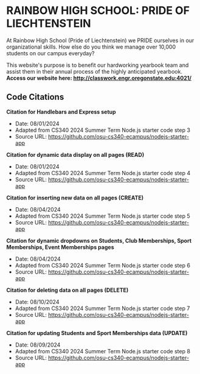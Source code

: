 # RAINBOW HIGH SCHOOL: PRIDE OF LIECHTENSTEIN 

At Rainbow High School (Pride of Liechtenstein) we PRIDE ourselves in our organizational skills.
How else do you think we manage over 10,000 students on our campus everyday?

This website's purpose is to benefit our hardworking yearbook team and assist them in their annual process of the highly anticipated yearbook.
**Access our website here: http://classwork.engr.oregonstate.edu:4021/**

## Code Citations
**Citation for Handlebars and Express setup**
- Date: 08/01/2024
- Adapted from CS340 2024 Summer Term Node.js starter code step 3
- Source URL: https://github.com/osu-cs340-ecampus/nodejs-starter-app

**Citation for dynamic data display on all pages (READ)**
- Date: 08/01/2024
- Adapted from CS340 2024 Summer Term Node.js starter code step 4
- Source URL: https://github.com/osu-cs340-ecampus/nodejs-starter-app

**Citation for inserting new data on all pages (CREATE)**
- Date: 08/04/2024
- Adapted from CS340 2024 Summer Term Node.js starter code step 5
- Source URL: https://github.com/osu-cs340-ecampus/nodejs-starter-app

**Citation for dynamic dropdowns on Students, Club Memberships, Sport Memberships, Event Memberships pages**
- Date: 08/04/2024
- Adapted from CS340 2024 Summer Term Node.js starter code step 6
- Source URL: https://github.com/osu-cs340-ecampus/nodejs-starter-app

**Citation for deleting data on all pages (DELETE)**
- Date: 08/10/2024
- Adapted from CS340 2024 Summer Term Node.js starter code step 7
- Source URL: https://github.com/osu-cs340-ecampus/nodejs-starter-app

**Citation for updating Students and Sport Memberships data (UPDATE)**
- Date: 08/09/2024
- Adapted from CS340 2024 Summer Term Node.js starter code step 8
- Source URL: https://github.com/osu-cs340-ecampus/nodejs-starter-app
